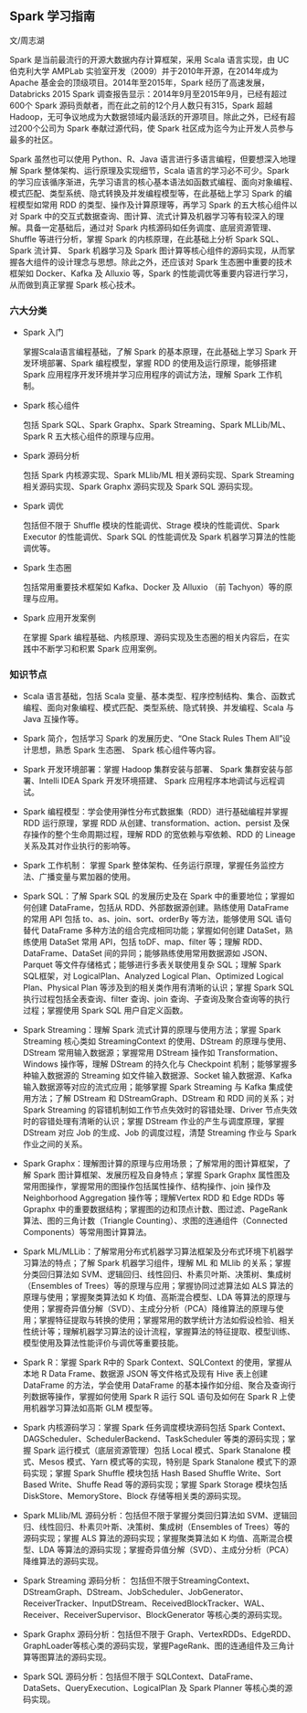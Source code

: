 ## Spark 学习指南

文/周志湖

Spark 是当前最流行的开源大数据内存计算框架，采用 Scala 语言实现，由 UC 伯克利大学 AMPLab 实验室开发（2009）并于2010年开源，在2014年成为 Apache 基金会的顶级项目。2014年至2015年，Spark 经历了高速发展，Databricks 2015 Spark 调查报告显示：2014年9月至2015年9月，已经有超过600个 Spark 源码贡献者，而在此之前的12个月人数只有315，Spark 超越 Hadoop，无可争议地成为大数据领域内最活跃的开源项目。除此之外，已经有超过200个公司为 Spark 奉献过源代码，使 Spark 社区成为迄今为止开发人员参与最多的社区。

Spark 虽然也可以使用 Python、R、Java 语言进行多语言编程，但要想深入地理解 Spark 整体架构、运行原理及实现细节，Scala 语言的学习必不可少。Spark 的学习应该循序渐进，先学习语言的核心基本语法如函数式编程、面向对象编程、模式匹配、类型系统、隐式转换及并发编程模型等，在此基础上学习 Spark 的编程模型如常用 RDD 的类型、操作及计算原理等，再学习 Spark 的五大核心组件以对 Spark 中的交互式数据查询、图计算、流式计算及机器学习等有较深入的理解。具备一定基础后，通过对 Spark 内核源码如任务调度、底层资源管理、Shuffle 等进行分析，掌握 Spark 的内核原理，在此基础上分析 Spark SQL、Spark 流计算、 Spark 机器学习及 Spark 图计算等核心组件的源码实现，从而掌握各大组件的设计理念与思想。除此之外，还应该对 Spark 生态圈中重要的技术框架如 Docker、Kafka 及
 Alluxio 等，Spark 的性能调优等重要内容进行学习，从而做到真正掌握 Spark 核心技术。

### 六大分类

- Spark 入门

  掌握Scala语言编程基础，了解 Spark 的基本原理，在此基础上学习 Spark 开发环境部署、Spark 编程模型，掌握 RDD 的使用及运行原理，能够搭建 Spark 应用程序开发环境并学习应用程序的调试方法，理解 Spark 工作机制。

- Spark 核心组件

  包括 Spark SQL、Spark Graphx、Spark Streaming、Spark MLLib/ML、Spark R 五大核心组件的原理与应用。

- Spark 源码分析

  包括 Spark 内核源实现、Spark MLlib/ML 相关源码实现、Spark Streaming 相关源码实现、Spark Graphx 源码实现及 Spark SQL 源码实现。

- Spark 调优

  包括但不限于 Shuffle 模块的性能调优、Strage 模块的性能调优、Spark  Executor 的性能调优、Spark  SQL 的性能调优及 Spark 机器学习算法的性能调优等。

- Spark 生态圈

  包括常用重要技术框架如 Kafka、Docker 及 Alluxio （前
 Tachyon）等的原理与应用。

- Spark 应用开发案例

  在掌握 Spark 编程基础、内核原理、源码实现及生态圈的相关内容后，在实践中不断学习和积累 Spark 应用案例。

### 知识节点

- Scala 语言基础，包括 Scala 变量、基本类型、程序控制结构、集合、函数式编程、面向对象编程、模式匹配、类型系统、隐式转换、并发编程、Scala 与 Java 互操作等。

- Spark 简介，包括学习 Spark 的发展历史、“One Stack Rules Them All”设计思想，熟悉 Spark 生态圈、 Spark 核心组件等内容。

- Spark 开发环境部署：掌握 Hadoop 集群安装与部署、 Spark 集群安装与部署、Intelli IDEA  Spark 开发环境搭建、 Spark 应用程序本地调试与远程调试。

- Spark 编程模型：学会使用弹性分布式数据集（RDD）进行基础编程并掌握 RDD 运行原理，掌握 RDD 从创建、transformation、action、persist 及保存操作的整个生命周期过程，理解 RDD 的宽依赖与窄依赖、RDD 的 Lineage 关系及其对作业执行的影响等。

- Spark 工作机制： 掌握 Spark 整体架构、任务运行原理，掌握任务监控方法、广播变量与累加器的使用。

- Spark SQL：了解 Spark SQL 的发展历史及在 Spark 中的重要地位；掌握如何创建 DataFrame，包括从 RDD、外部数据源创建。熟练使用 DataFrame 的常用 API 包括 to、as、join、sort、orderBy 等方法，能够使用 SQL 语句替代 DataFrame 多种方法的组合完成相同功能；掌握如何创建 DataSet，熟练使用 DataSet 常用 API，包括 toDF、map、filter 等；理解 RDD、DataFrame、DataSet 间的异同；能够熟练使用常用数据源如 JSON、Parquet 等文件存储格式；能够进行多表关联使用复杂 SQL；理解 Spark SQL框架，对 LogicalPlan、Analyzed Logical Plan、Optimized Logical Plan、Physical Plan 等涉及到的相关类作用有清晰的认识；掌握 Spark SQL 执行过程包括全表查询、filter 查询、join 查询、子查询及聚合查询等的执行过程；掌握使用 Spark SQL 用户自定义函数。

- Spark Streaming：理解 Spark 流式计算的原理与使用方法；掌握 Spark Streaming 核心类如 StreamingContext 的使用、DStream 的原理与使用、DStream 常用输入数据源；掌握常用 DStream 操作如 Transformation、Windows 操作等，理解 DStream 的持久化与 Checkpoint 机制；能够掌握多种输入数据源的 Streaming 如文件输入数据源、Socket 输入数据源、Kafka 输入数据源等对应的流式应用；能够掌握 Spark Streaming 与 Kafka 集成使用方法；了解 DStream 和 DStreamGraph、DStream 和 RDD 间的关系；对 Spark Streaming 的容错机制如工作节点失效时的容错处理、Driver 节点失效时的容错处理有清晰的认识；掌握 DStream 作业的产生与调度原理，掌握 DStream 对应 Job 的生成、Job 的调度过程，清楚 Streaming 作业与 Spark 作业之间的关系。

- Spark Graphx：理解图计算的原理与应用场景；了解常用的图计算框架，了解 Spark 图计算框架、发展历程及自身特点；掌握 Spark  Graphx 属性图及常用图操作，掌握常用的图操作包括属性操作、结构操作、join 操作及 Neighborhood Aggregation 操作等；理解Vertex RDD 和 Edge RDDs 等 Gpraphx 中的重要数据结构；掌握图的边和顶点计数、图过滤、PageRank 算法、图的三角计数（Triangle Counting）、求图的连通组件（Connected Components）等常用图计算算法。

- Spark ML/MLLib：了解常用分布式机器学习算法框架及分布式环境下机器学习算法的特点；了解 Spark 机器学习组件，理解 ML 和 MLlib 的关系；掌握分类回归算法如 SVM、逻辑回归、线性回归、朴素贝叶斯、决策树、集成树（Ensembles of Trees）等的原理与应用；掌握协同过滤算法如 ALS 算法的原理与使用；掌握聚类算法如 K 均值、高斯混合模型、LDA 等算法的原理与使用；掌握奇异值分解（SVD）、主成分分析（PCA）降维算法的原理与使用；掌握特征提取与转换的使用；掌握常用的数学统计方法如假设检验、相关性统计等；理解机器学习算法的设计流程，掌握算法的特征提取、模型训练、模型使用及算法性能评价与调优等重要技能。

- Spark R：掌握 Spark R中的 Spark Context、SQLContext 的使用，掌握从本地 R Data Frame、数据源 JSON 等文件格式及现有 Hive 表上创建 DataFrame 的方法，学会使用 DataFrame 的基本操作如分组、聚合及查询行列数据等操作，掌握如何使用 Spark R 运行 
SQL 语句及如何在 Spark R 上使用机器学习算法如高斯 GLM 模型等。

- Spark 内核源码学习：掌握 Spark 任务调度模块源码包括 Spark Context、DAGScheduler、SchedulerBackend、TaskScheduler 等类的源码实现；掌握 Spark 运行模式（底层资源管理）包括 Local 模式、Spark Stanalone 模式、Mesos 模式、Yarn 模式等的实现，特别是 Spark Stanalone 模式下的源码实现；掌握 Spark Shuffle 模块包括 Hash Based Shuffle Write、Sort Based Write、Shuffe Read 等的源码实现；掌握 Spark Storage 模块包括 DiskStore、MemoryStore、Block 存储等相关类的源码实现。

- Spark MLlib/ML 源码分析：包括但不限于掌握分类回归算法如
 SVM、逻辑回归、线性回归、朴素贝叶斯、决策树、集成树（Ensembles of Trees）等的源码实现；掌握 ALS 算法的源码实现；掌握聚类算法如 K 均值、高斯混合模型、LDA 等算法的源码实现；掌握奇异值分解（SVD）、主成分分析（PCA）降维算法的源码实现。

- Spark Streaming 源码分析： 包括但不限于StreamingContext、DStreamGraph、DStream、JobScheduler、JobGenerator、ReceiverTracker、InputDStream、ReceivedBlockTracker、WAL、Receiver、ReceiverSupervisor、BlockGenerator 等核心类的源码实现。

- Spark Graphx 源码分析：包括但不限于 Graph、VertexRDDs、EdgeRDD、GraphLoader等核心类的源码实现，掌握PageRank、图的连通组件及三角计算等图算法的源码实现。

- Spark SQL 源码分析：包括但不限于 SQLContext、DataFrame、DataSets、QueryExecution、LogicalPlan 及 Spark Planner 等核心类的源码实现。 